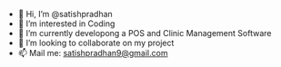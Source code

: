 - 👋 Hi, I’m @satishpradhan
- 👀 I’m interested in Coding 
- 🌱 I’m currently developong a POS and Clinic Management Software
- 💞️ I’m looking to collaborate on my project
- 📫 Mail me: satishpradhan9@gmail.com

<!---
satishpradhan/satishpradhan is a ✨ special ✨ repository because its `README.md` (this file) appears on your GitHub profile.
You can click the Preview link to take a look at your changes.
--->
